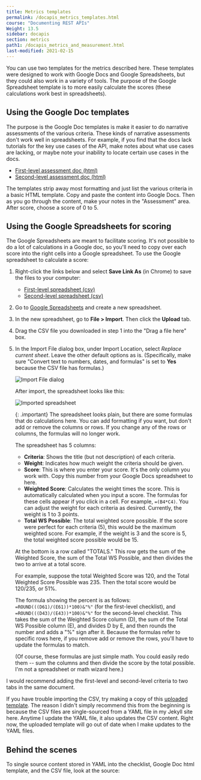 ```yaml
---
title: Metrics templates
permalink: /docapis_metrics_templates.html
course: "Documenting REST APIs"
Weight: 13.5
sidebar: docapis
section: metrics
path1: /docapis_metrics_and_measurement.html
last-modified: 2021-02-15
---
```


You can use two templates for the metrics described here. These templates were designed to work with Google Docs and Google Spreadsheets, but they could also work in a variety of tools.  The purpose of the Google Spreadsheet template is to more easily calculate the scores (these calculations work best in spreadsheets).

## Using the Google Doc templates

The purpose is the Google Doc templates is make it easier to do narrative assessments of the various criteria. These kinds of narrative assessments don't work well in spreadsheets. For example, if you find that the docs lack tutorials for the key use cases of the API, make notes about what use cases are lacking, or maybe note your inability to locate certain use cases in the docs.

* [First-level assessment doc (html)](/learnapidoc/docs/metrics_and_measurement/docapis_metrics_first_level_checklist_html.html)
* [Second-level assessment doc (html)](/learnapidoc/docs/metrics_and_measurement/docapis_metrics_second_level_checklist_html.html)

The templates strip away most formatting and just list the various criteria in a basic HTML template. Copy and paste the content into Google Docs. Then as you go through the content, make your notes in the "Assessment" area. After score, choose a score of 0 to 5.

## Using the Google Spreadsheets for scoring

The Google Spreadsheets are meant to facilitate scoring. It's not possible to do a lot of calculations in a Google doc, so you'll need to copy over each score into the right cells into a Google spreadsheet. To use the Google spreadsheet to calculate a score:

1.  Right-click the links below and select **Save Link As** (in Chrome) to save the files to your computer:

    * [First-level spreadsheet (csv)](/learnapidoc/docs/metrics_and_measurement/docapis_metrics_first_level_checklist_csv.csv)
    * [Second-level spreadsheet (csv)](/learnapidoc/docs/metrics_and_measurement/docapis_metrics_second_level_checklist_csv.csv)

2.  Go to [Google Spreadsheets](https://docs.google.com/spreadsheets/) and create a new spreadsheet.
3.  In the new spreadsheet, go to **File > Import**. Then click the **Upload** tab.
4.  Drag the CSV file you downloaded in step 1 into the "Drag a file here" box.
5.  In the Import File dialog box, under Import Location, select *Replace current sheet*. Leave the other default options as is. (Specifically, make sure "Convert text to numbers, dates, and formulas" is set to **Yes** because the CSV file has formulas.)

    <img src="https://s3.us-west-1.wasabisys.com/idbwmedia.com/images/api/import_file_spreadsheet2.png" alt="Import File dialog" />

    After import, the spreadsheet looks like this:

    <img src="https://s3.us-west-1.wasabisys.com/idbwmedia.com/images/api/spreadsheet_thumbnail_metrics.png" alt="Imported spreadsheet" />

    {: .important}
    The spreadsheet looks plain, but there are some formulas that do calculations here. You can add formatting if you want, but don't add or remove the columns or rows. If you change any of the rows or columns, the formulas will no longer work.

    The spreadsheet has 5 columns:

    * **Criteria**: Shows the title (but not description) of each criteria.
    * **Weight**: Indicates how much weight the criteria should be given.
    * **Score**: This is where you enter your score. It's the only column you work with. Copy this number from your Google Docs spreadsheet to here.
    * **Weighted Score**: Calculates the weight times the score. This is automatically calculated when you input a score. The formulas for these cells appear if you click in a cell. For example, `=(B4*C4)`. You can adjust the weight for each criteria as desired. Currently, the weight is 1 to 3 points.
    * **Total WS Possible**: The total weighted score possible. If the score were perfect for each criteria (5), this would be the maximum weighted score. For example, if the weight is 3 and the score is 5, the total weighted score possible would be 15.

    At the bottom is a row called "TOTALS." This row gets the sum of the Weighted Score, the sum of the Total WS Possible, and then divides the two to arrive at a total score.

    For example, suppose the total Weighted Score was 120, and the Total Weighted Score Possible was 235. Then the total score would be 120/235, or 51%.

    The formula showing the percent is as follows: `=ROUND(((D61)/(E61))*100)&"%"` (for the first-level checklist), and `=ROUND(((D43)/(E43))*100)&"%"` for the second-level checklist. This takes the sum of the Weighted Score column (D), the sum of the Total WS Possible column (E), and divides D by E, and then rounds the number and adds a "%" sign after it. Because the formulas refer to specific rows here, if you remove add or remove the rows, you'll have to update the formulas to match.

    (Of course, these formulas are just simple math. You could easily redo them -- sum the columns and then divide the score by the total possible. I'm not a spreadsheet or math wizard here.)

I would recommend adding the first-level and second-level criteria to two tabs in the same document.

If you have trouble importing the CSV, try making a copy of this [uploaded template](https://docs.google.com/spreadsheets/d/1eX7OlcbfV6tPyF1YAEPYyU2GpWak8rYvpEOjTS1ZjZY/edit?usp=sharing). The reason I didn't simply recommend this from the beginning is because the CSV files are single-sourced from a YAML file in my Jekyll site here. Anytime I update the YAML file, it also updates the CSV content. Right now, the uploaded template will go out of date when I make updates to the YAML files.

## Behind the scenes

To single source content stored in YAML into the checklist, Google Doc html template, and the CSV file, look at the source:
